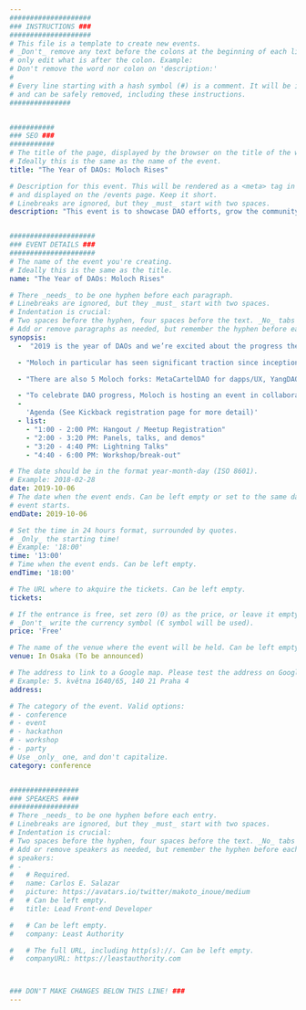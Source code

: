 ```yaml
---
####################
### INSTRUCTIONS ###
####################
# This file is a template to create new events.
# _Don't_ remove any text before the colons at the beginning of each line,
# only edit what is after the colon. Example:
# Don't remove the word nor colon on 'description:'
#
# Every line starting with a hash symbol (#) is a comment. It will be ignored
# and can be safely removed, including these instructions.
###############


###########
### SEO ###
###########
# The title of the page, displayed by the browser on the title of the window.
# Ideally this is the same as the name of the event.
title: "The Year of DAOs: Moloch Rises"

# Description for this event. This will be rendered as a <meta> tag in the HTML,
# and displayed on the /events page. Keep it short.
# Linebreaks are ignored, but they _must_ start with two spaces.
description: "This event is to showcase DAO efforts, grow the community and collaborate on ongoing problems."


#####################
### EVENT DETAILS ###
#####################
# The name of the event you're creating.
# Ideally this is the same as the title.
name: "The Year of DAOs: Moloch Rises"

# There _needs_ to be one hyphen before each paragraph.
# Linebreaks are ignored, but they _must_ start with two spaces.
# Indentation is crucial:
# Two spaces before the hyphen, four spaces before the text. _No_ tabs allowed.
# Add or remove paragraphs as needed, but remember the hyphen before each entry.
synopsis:
  -  "2019 is the year of DAOs and we’re excited about the progress the Ethereum community has made since yee ole DAO hack. "

  - "Moloch in particular has seen significant traction since inception in February, with 70+ members, more than $1.5M in tribute to fund Ethereum dev and over $120K in grants have been distributed."

  - "There are also 5 Moloch forks: MetaCartelDAO for dapps/UX, YangDAO for Andrew Yang memes, OrochiDAO for Ethereum events, TrojanDAO an artist collective and… JamesDAO for all the Jameses!"

  - "To celebrate DAO progress, Moloch is hosting an event in collaboration with OrochiDAO: Year of the DAOs: Moloch Rises. The objective of the event is to showcase DAO efforts, grow the community and collaborate on ongoing problem"
  -  
    'Agenda (See Kickback registration page for more detail)'
  - list:  
    - "1:00 - 2:00 PM: Hangout / Meetup Registration"
    - "2:00 - 3:20 PM: Panels, talks, and demos"
    - "3:20 - 4:40 PM: Lightning Talks"
    - "4:40 - 6:00 PM: Workshop/break-out"

# The date should be in the format year-month-day (ISO 8601).
# Example: 2018-02-28
date: 2019-10-06
# The date when the event ends. Can be left empty or set to the same day the
# event starts.
endDate: 2019-10-06

# Set the time in 24 hours format, surrounded by quotes.
# _Only_ the starting time!
# Example: '18:00'
time: '13:00'
# Time when the event ends. Can be left empty.
endTime: '18:00'

# The URL where to akquire the tickets. Can be left empty.
tickets: 

# If the entrance is free, set zero (0) as the price, or leave it empty.
# _Don't_ write the currency symbol (€ symbol will be used).
price: 'Free'

# The name of the venue where the event will be held. Can be left empty.
venue: In Osaka (To be announced)

# The address to link to a Google map. Please test the address on Google Maps.
# Example: 5. května 1640/65, 140 21 Praha 4
address: 

# The category of the event. Valid options:
# - conference
# - event
# - hackathon
# - workshop
# - party
# Use _only_ one, and don't capitalize.
category: conference


#################
### SPEAKERS ####
#################
# There _needs_ to be one hyphen before each entry.
# Linebreaks are ignored, but they _must_ start with two spaces.
# Indentation is crucial:
# Two spaces before the hyphen, four spaces before the text. _No_ tabs allowed.
# Add or remove speakers as needed, but remember the hyphen before each entry.
# speakers:
# -
#   # Required.
#   name: Carlos E. Salazar
#   picture: https://avatars.io/twitter/makoto_inoue/medium
#   # Can be left empty.
#   title: Lead Front-end Developer

#   # Can be left empty.
#   company: Least Authority

#   # The full URL, including http(s)://. Can be left empty.
#   companyURL: https://leastauthority.com



### DON'T MAKE CHANGES BELOW THIS LINE! ###
---
```

<!-- ### DON'T MAKE CHANGES BELOW THIS LINE! ### -->

<Event-Content/>
